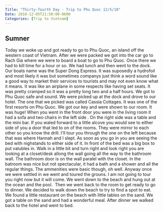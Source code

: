 ```yaml
---
Title: "Thirty-fourth Day - Trip to Phu Quoc 12/5/10"
Date: 2010-12-05T21:50:00-0600
Categories: [Trip to Vietnam]
---
```


## Sumner

Today we woke up and got ready to go to Phu Quoc, an island off the
western coast of Vietnam. After we were packed we got into the car go to
Rach Gia where we were to board a boat to go to Phu Quoc. Once there we
had to kill time for a hour or so. We had lunch and then went to the
dock. Our boats name was the Super Dong Express. It was suposedly a
hydrofoil and most likely it was but sometimes companys just think a
word sound like a good way to market their services to tourists and may
not even know what it means. It was like an airplane in some respects
like having set seats. It was pretty cramped so it was a pretty long two
and a half hours. We got to Phu Quoc safe and sound. We were picked up
at the dock and drove to our hotel. The one that we picked was called
Cassia Cottages. It was one of the first resorts on Phu Quoc. We got our
key and were shown to our room. It was huge! When you went in the front
door you were in the living room it had a sofa and two chairs in the
left side . On the right side was a table and the mini bar. If you waled
forward to a little alcove you would see to either side of you a door
that led to on of the rooms. They were mirror to each other so you know
the drill. I'll tour you through the one on the left because that was
where Hannah and I slept. As soon as you go in you are seeing the bed
with nighstands to either side of it. In front of the bed was a big box
to put valubles in. Walk in a little bit and turn right and look right
you are looking at a closet/desk allong the wall going all the way to
the bathroom wall. The bathroom door is on the wall paralel with the
closet. In the batroom was nice but not spectacular, it had a bath and a
shower and all the regular things. The ammenities were basic though, oh
well. Anyway once we were settled in we went and toured the grouns. I am
not going to tour you right now but it will come. We went down to the
beach and hung out at the ocean and the pool.  Then we went back to the
room to get ready to go to dinner. We decided to walk down the beach to
try to find a spot to eat. We found a little restaurant on the beach
with little tables on the sand. We got a table on the sand and had a
wonderful meal. After dinner we walked back to the hotel and went to
bed.
